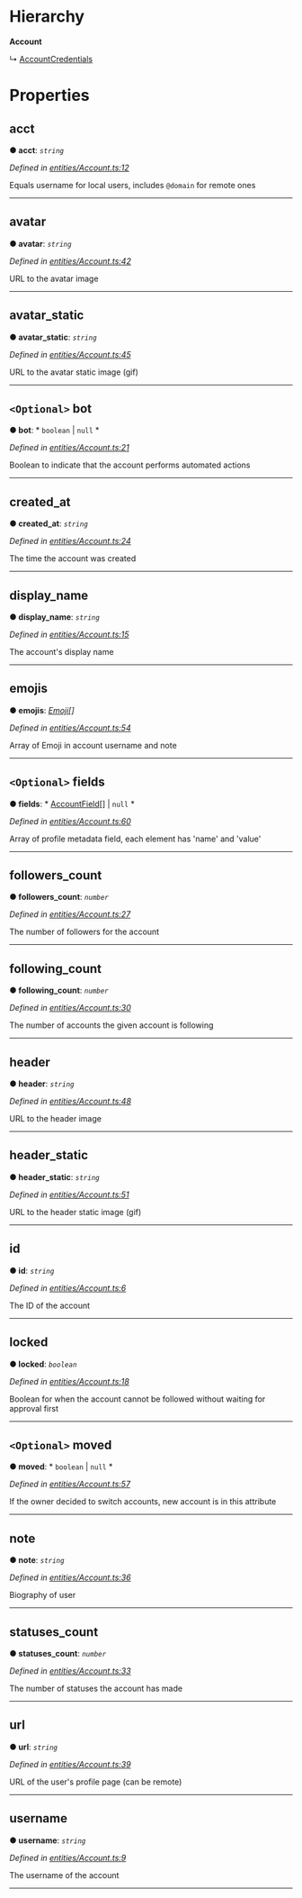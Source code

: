 

# Hierarchy

**Account**

↳  [AccountCredentials](_entities_account_.accountcredentials.md)

# Properties

<a id="acct"></a>

##  acct

**● acct**: *`string`*

*Defined in [entities/Account.ts:12](https://github.com/lagunehq/core/blob/6d71f33/src/entities/Account.ts#L12)*

Equals username for local users, includes `@domain` for remote ones

___
<a id="avatar"></a>

##  avatar

**● avatar**: *`string`*

*Defined in [entities/Account.ts:42](https://github.com/lagunehq/core/blob/6d71f33/src/entities/Account.ts#L42)*

URL to the avatar image

___
<a id="avatar_static"></a>

##  avatar_static

**● avatar_static**: *`string`*

*Defined in [entities/Account.ts:45](https://github.com/lagunehq/core/blob/6d71f33/src/entities/Account.ts#L45)*

URL to the avatar static image (gif)

___
<a id="bot"></a>

## `<Optional>` bot

**● bot**: * `boolean` &#124; `null`
*

*Defined in [entities/Account.ts:21](https://github.com/lagunehq/core/blob/6d71f33/src/entities/Account.ts#L21)*

Boolean to indicate that the account performs automated actions

___
<a id="created_at"></a>

##  created_at

**● created_at**: *`string`*

*Defined in [entities/Account.ts:24](https://github.com/lagunehq/core/blob/6d71f33/src/entities/Account.ts#L24)*

The time the account was created

___
<a id="display_name"></a>

##  display_name

**● display_name**: *`string`*

*Defined in [entities/Account.ts:15](https://github.com/lagunehq/core/blob/6d71f33/src/entities/Account.ts#L15)*

The account's display name

___
<a id="emojis"></a>

##  emojis

**● emojis**: *[Emoji](_entities_emoji_.emoji.md)[]*

*Defined in [entities/Account.ts:54](https://github.com/lagunehq/core/blob/6d71f33/src/entities/Account.ts#L54)*

Array of Emoji in account username and note

___
<a id="fields"></a>

## `<Optional>` fields

**● fields**: * [AccountField](_entities_account_.accountfield.md)[] &#124; `null`
*

*Defined in [entities/Account.ts:60](https://github.com/lagunehq/core/blob/6d71f33/src/entities/Account.ts#L60)*

Array of profile metadata field, each element has 'name' and 'value'

___
<a id="followers_count"></a>

##  followers_count

**● followers_count**: *`number`*

*Defined in [entities/Account.ts:27](https://github.com/lagunehq/core/blob/6d71f33/src/entities/Account.ts#L27)*

The number of followers for the account

___
<a id="following_count"></a>

##  following_count

**● following_count**: *`number`*

*Defined in [entities/Account.ts:30](https://github.com/lagunehq/core/blob/6d71f33/src/entities/Account.ts#L30)*

The number of accounts the given account is following

___
<a id="header"></a>

##  header

**● header**: *`string`*

*Defined in [entities/Account.ts:48](https://github.com/lagunehq/core/blob/6d71f33/src/entities/Account.ts#L48)*

URL to the header image

___
<a id="header_static"></a>

##  header_static

**● header_static**: *`string`*

*Defined in [entities/Account.ts:51](https://github.com/lagunehq/core/blob/6d71f33/src/entities/Account.ts#L51)*

URL to the header static image (gif)

___
<a id="id"></a>

##  id

**● id**: *`string`*

*Defined in [entities/Account.ts:6](https://github.com/lagunehq/core/blob/6d71f33/src/entities/Account.ts#L6)*

The ID of the account

___
<a id="locked"></a>

##  locked

**● locked**: *`boolean`*

*Defined in [entities/Account.ts:18](https://github.com/lagunehq/core/blob/6d71f33/src/entities/Account.ts#L18)*

Boolean for when the account cannot be followed without waiting for approval first

___
<a id="moved"></a>

## `<Optional>` moved

**● moved**: * `boolean` &#124; `null`
*

*Defined in [entities/Account.ts:57](https://github.com/lagunehq/core/blob/6d71f33/src/entities/Account.ts#L57)*

If the owner decided to switch accounts, new account is in this attribute

___
<a id="note"></a>

##  note

**● note**: *`string`*

*Defined in [entities/Account.ts:36](https://github.com/lagunehq/core/blob/6d71f33/src/entities/Account.ts#L36)*

Biography of user

___
<a id="statuses_count"></a>

##  statuses_count

**● statuses_count**: *`number`*

*Defined in [entities/Account.ts:33](https://github.com/lagunehq/core/blob/6d71f33/src/entities/Account.ts#L33)*

The number of statuses the account has made

___
<a id="url"></a>

##  url

**● url**: *`string`*

*Defined in [entities/Account.ts:39](https://github.com/lagunehq/core/blob/6d71f33/src/entities/Account.ts#L39)*

URL of the user's profile page (can be remote)

___
<a id="username"></a>

##  username

**● username**: *`string`*

*Defined in [entities/Account.ts:9](https://github.com/lagunehq/core/blob/6d71f33/src/entities/Account.ts#L9)*

The username of the account

___

